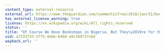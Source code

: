 ```yaml
---
content_type: external-resource
external_url: https://www.theguardian.com/commentisfree/2018/jan/31/bookshops-nigeria-chimamanda-ngozi-adichie
has_external_license_warning: true
license: https://en.wikipedia.org/wiki/All_rights_reserved
status: ''
title: "Of Course We Have Bookshops in Nigeria. But They\u2019re for the Lucky Few"
uid: a7233733-2f75-4ede-b40d-a9c349737cbd
wayback_url: ''
---
```

